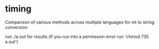 # timing
Comparison of various methods across multiple languages for int to string conversion

run ./a.out for results (if you run into a permission error run 'chmod 735 a.out')
